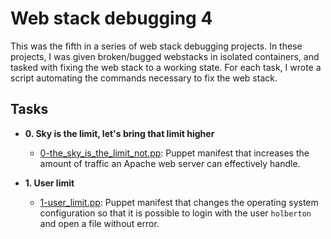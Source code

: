 # Web stack debugging 4

This was the fifth in a series of web stack debugging projects. In these
projects, I was given broken/bugged webstacks in isolated containers,
and tasked with fixing the web stack to a working state. For each
task, I wrote a script automating the commands necessary to fix the
web stack.

## Tasks

- **0. Sky is the limit, let's bring that limit higher**

  - [0-the_sky_is_the_limit_not.pp](./0-the_sky_is_the_limit_not.pp): Puppet manifest
    that increases the amount of traffic an Apache web server can effectively handle.

- **1. User limit**
  - [1-user_limit.pp](./1-user_limit.pp): Puppet manifest that changes the operating system
    configuration so that it is possible to login with the user `holberton` and open a file
    without error.
